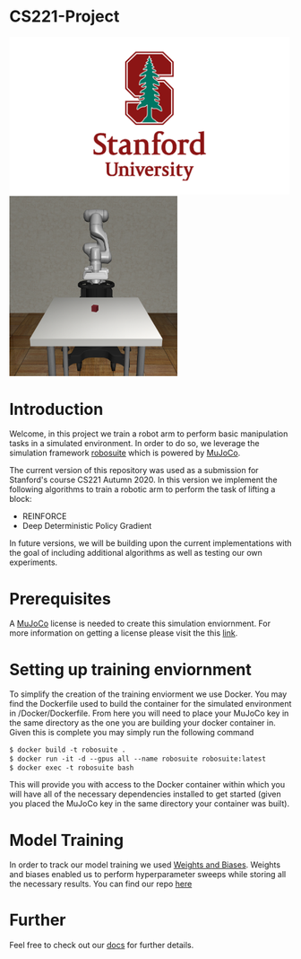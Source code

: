 # CS221-Project
<p float="left">
  <img src="assets/Stanford-Logo.png" width="500">
  <img src="assets/robotarmfull.png" width="300">
 </p>
 <H1>Introduction</H1>
<p>
Welcome, in this project we train a robot arm to perform basic manipulation tasks in a simulated environment. In order to do so, we leverage the simulation framework <a href="https://github.com/ARISE-Initiative/robosuite">robosuite</a> which is powered by <a href="http://mujoco.org/">MuJoCo</a>.  
</p>
<p>
The current version of this repository was used as a submission for Stanford's course CS221 Autumn 2020. In this version we implement the following algorithms to train a robotic arm to perform the task of lifting a block:
</p>
<ul>
  <li>REINFORCE</li>
  <li>Deep Deterministic Policy Gradient</li>
</ul>
<p>
In future versions, we will be building upon the current implementations with the goal of including additional algorithms as well as testing our own experiments.
</p>

<H1>Prerequisites</H1>
<p>
A <a href="http://mujoco.org/">MuJoCo</a> license is needed to create this simulation enviornment. For more information on getting a license please visit the this <a href="https://www.roboti.us/license.html">link</a>.
</p>

<H1>Setting up training enviornment</H1>
<p>
To simplify the creation of the training enviorment we use Docker. You may find the Dockerfile used to build the container for the simulated environment in /Docker/Dockerfile. From here you will need to place your MuJoCo key in the same directory as the one you are building your docker container in. Given this is complete you may simply run the following command
</p>
<pre><code>$ docker build -t robosuite .
$ docker run -it -d --gpus all --name robosuite robosuite:latest
$ docker exec -t robosuite bash
</code></pre>
 <p>
 This will provide you with access to the Docker container within which you will have all of the necessary dependencies installed to get started (given you placed the MuJoCo key in the same directory your container was built). 
 </p>
<H1>Model Training</H1>
In order to track our model training we used <a href="https://www.wandb.com/">Weights and Biases</a>. Weights and biases enabled us to perform hyperparameter sweeps while storing all the necessary results. You can find our repo <a href="https://wandb.ai/peterdavidfagan/cs221-project">here</a>
  
<H1>Further</H1>
<p>
Feel free to check out our <a href="https://peterdavidfagan.gitbook.io/peter-david-fagan/robot-arm">docs</a> for further details.
</p>
